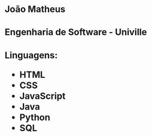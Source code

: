 # João Matheus

<h1> Engenharia de Software - Univille </h1>
<h1> Linguagens: 
        <br>
        <ul>
        <li>HTML</li>
        <li>CSS</li>
        <li>JavaScript</li>
        <li>Java</li>
        <li>Python</li>
        <li>SQL</li>
        </ul>
</h1> 



